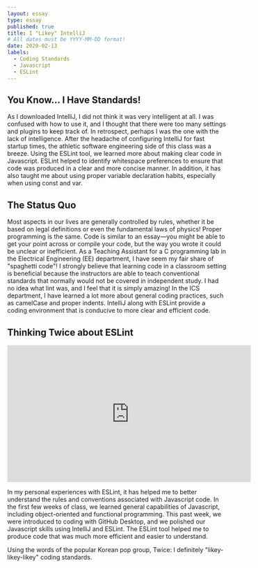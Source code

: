 ```yaml
---
layout: essay
type: essay
published: true
title: I "Likey" IntelliJ
# All dates must be YYYY-MM-DD format!
date: 2020-02-13
labels:
  - Coding Standards
  - Javascript
  - ESLint
---
```


## You Know... I Have Standards!
As I downloaded IntelliJ, I did not think it was very intelligent at all. I was confused with how to use it, and I thought that there were too many settings and plugins to keep track of. In retrospect, perhaps I was the one with the lack of intelligence. After the headache of configuring IntelliJ for fast startup times, the athletic software engineering side of this class was a breeze. Using the ESLint tool, we learned more about making clear code in Javascript. ESLint helped to identify whitespace preferences to ensure that code was produced in a clear and more concise manner. In addition, it has also taught me about using proper variable declaration habits, especially when using const and var.

## The Status Quo
Most aspects in our lives are generally controlled by rules, whether it be based on legal definitions or even the fundamental laws of physics! Proper programming is the same. Code is similar to an essay—you might be able to get your point across or compile your code, but the way you wrote it could be unclear or inefficient. As a Teaching Assistant for a C programming lab in the Electrical Engineering (EE) department, I have seem my fair share of "spaghetti code"! I strongly believe that learning code in a classroom setting is beneficial because the instructors are able to teach conventional standards that normally would not be covered in independent study. I had no idea what lint was, and I feel that it is simply amazing! In the ICS department, I have learned a lot more about general coding practices, such as camelCase and proper indents. IntelliJ along with ESLint provide a coding environment that is conducive to more clear and efficient code.

## Thinking Twice about ESLint
<iframe width="560" height="315" src="https://www.youtube.com/embed/V2hlQkVJZhE?start=20" frameborder="0" allow="accelerometer; autoplay; encrypted-media; gyroscope; picture-in-picture" allowfullscreen></iframe>

In my personal experiences with ESLint, it has helped me to better understand the rules and conventions associated with Javascript code. In the first few weeks of class, we learned general capabilities of Javascript, including object-oriented and functional programming. This past week, we were introduced to coding with GitHub Desktop, and we polished our Javascript skills using IntelliJ and ESLint. The ESLint tool helped me to produce code that was much more efficient and easier to understand.

Using the words of the popular Korean pop group, Twice: I definitely "likey-likey-likey" coding standards.
